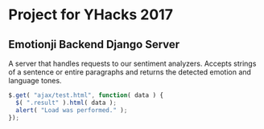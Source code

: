 # Project for YHacks 2017
## Emotionji Backend Django Server
A server that handles requests to our sentiment analyzers. Accepts strings of a sentence or entire paragraphs and returns the detected emotion and language tones.


``` javascript
$.get( "ajax/test.html", function( data ) {
  $( ".result" ).html( data );
  alert( "Load was performed." );
});
```
